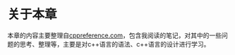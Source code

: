 # 关于本章

本章的内容主要整理自[cppreference.com](https://en.cppreference.com/)，包含我阅读的笔记，对其中的一些问题的思考、整理等，主要是对c++语言的语法、c++语言的设计进行学习。